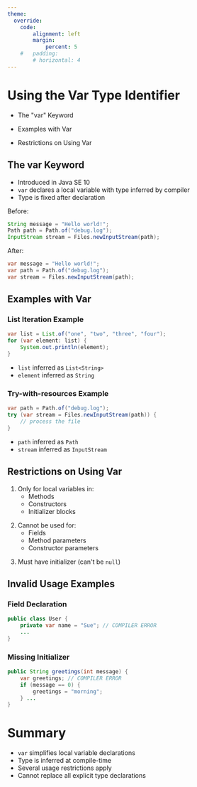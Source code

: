 ```yaml
---
theme:
  override:
    code:
        alignment: left
        margin:
            percent: 5
    #   padding:
        # horizontal: 4
---
```


Using the Var Type Identifier
===

<!-- pause -->
- The "var" Keyword  
<!-- pause -->
- Examples with Var  
<!-- pause -->
- Restrictions on Using Var

<!-- end_slide -->

## The var Keyword

- Introduced in Java SE 10
- `var` declares a local variable with type inferred by compiler
- Type is fixed after declaration

<!-- pause -->
Before:
```java
String message = "Hello world!";
Path path = Path.of("debug.log");
InputStream stream = Files.newInputStream(path);
```
<!-- pause -->
After:
```java
var message = "Hello world!";
var path = Path.of("debug.log");
var stream = Files.newInputStream(path);
```

<!-- end_slide -->

## Examples with Var

<!-- pause -->
### List Iteration Example
```java
var list = List.of("one", "two", "three", "four");
for (var element: list) {
    System.out.println(element);
}
```
- `list` inferred as `List<String>`
- `element` inferred as `String`

<!-- pause -->
### Try-with-resources Example
```java
var path = Path.of("debug.log");
try (var stream = Files.newInputStream(path)) {
    // process the file
}
```
- `path` inferred as `Path`
- `stream` inferred as `InputStream`

<!-- end_slide -->

## Restrictions on Using Var

<!-- column_layout: [1, 1] -->
<!-- column: 0 -->

<!-- pause -->
1. Only for local variables in:
   - Methods
   - Constructors
   - Initializer blocks
<!-- column: 1 -->
<!-- pause -->
2. Cannot be used for:
   - Fields
   - Method parameters
   - Constructor parameters
<!-- pause -->
3. Must have initializer (can't be `null`)
<!-- reset_layout -->

<!-- pause -->
## Invalid Usage Examples


<!-- column_layout: [1, 1] -->
<!-- column: 0 -->
<!-- pause -->

### Field Declaration
```java
public class User {
    private var name = "Sue"; // COMPILER ERROR
    ...
}
```

<!-- pause -->
<!-- column: 1 -->
### Missing Initializer
```java
public String greetings(int message) {
    var greetings; // COMPILER ERROR
    if (message == 0) {
        greetings = "morning";
    } ...
}
```
<!-- reset_layout -->
<!-- end_slide -->

# Summary

- `var` simplifies local variable declarations
- Type is inferred at compile-time
- Several usage restrictions apply
- Cannot replace all explicit type declarations
